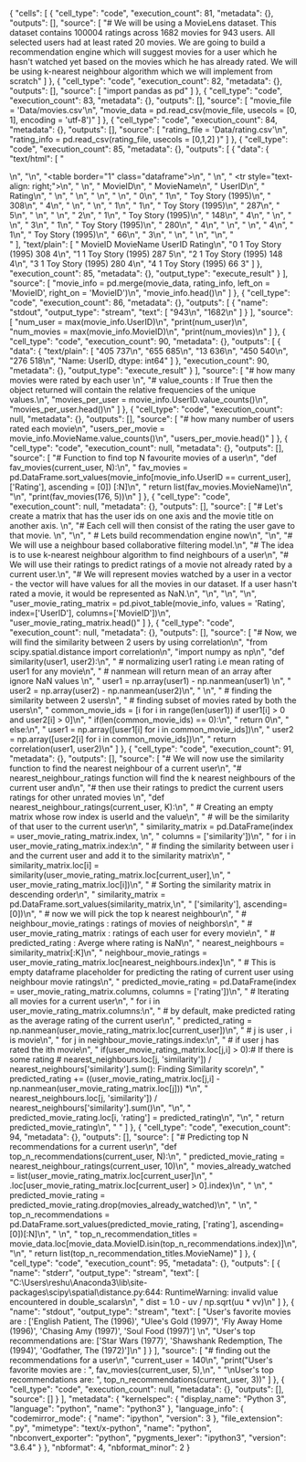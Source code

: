 {
 "cells": [
  {
   "cell_type": "code",
   "execution_count": 81,
   "metadata": {},
   "outputs": [],
   "source": [
    "# We will be using a MovieLens dataset. This dataset contains 100004 ratings across 1682 movies for 943 users. All selected users had at least rated 20 movies. We are going to build a recommendation engine which will suggest movies for a user which he hasn't watched yet based on the movies which he has already rated. We will be using k-nearest neighbour algorithm which we will implement from scratch"
   ]
  },
  {
   "cell_type": "code",
   "execution_count": 82,
   "metadata": {},
   "outputs": [],
   "source": [
    "import pandas as pd"
   ]
  },
  {
   "cell_type": "code",
   "execution_count": 83,
   "metadata": {},
   "outputs": [],
   "source": [
    "movie_file = 'Data/movies.csv'\n",
    "movie_data = pd.read_csv(movie_file, usecols = [0, 1], encoding = 'utf-8')"
   ]
  },
  {
   "cell_type": "code",
   "execution_count": 84,
   "metadata": {},
   "outputs": [],
   "source": [
    "rating_file = 'Data/rating.csv'\n",
    "rating_info = pd.read_csv(rating_file, usecols = [0,1,2] )"
   ]
  },
  {
   "cell_type": "code",
   "execution_count": 85,
   "metadata": {},
   "outputs": [
    {
     "data": {
      "text/html": [
       "<div>\n",
       "<style scoped>\n",
       "    .dataframe tbody tr th:only-of-type {\n",
       "        vertical-align: middle;\n",
       "    }\n",
       "\n",
       "    .dataframe tbody tr th {\n",
       "        vertical-align: top;\n",
       "    }\n",
       "\n",
       "    .dataframe thead th {\n",
       "        text-align: right;\n",
       "    }\n",
       "</style>\n",
       "<table border=\"1\" class=\"dataframe\">\n",
       "  <thead>\n",
       "    <tr style=\"text-align: right;\">\n",
       "      <th></th>\n",
       "      <th>MovieID</th>\n",
       "      <th>MovieName</th>\n",
       "      <th>UserID</th>\n",
       "      <th>Rating</th>\n",
       "    </tr>\n",
       "  </thead>\n",
       "  <tbody>\n",
       "    <tr>\n",
       "      <th>0</th>\n",
       "      <td>1</td>\n",
       "      <td>Toy Story (1995)</td>\n",
       "      <td>308</td>\n",
       "      <td>4</td>\n",
       "    </tr>\n",
       "    <tr>\n",
       "      <th>1</th>\n",
       "      <td>1</td>\n",
       "      <td>Toy Story (1995)</td>\n",
       "      <td>287</td>\n",
       "      <td>5</td>\n",
       "    </tr>\n",
       "    <tr>\n",
       "      <th>2</th>\n",
       "      <td>1</td>\n",
       "      <td>Toy Story (1995)</td>\n",
       "      <td>148</td>\n",
       "      <td>4</td>\n",
       "    </tr>\n",
       "    <tr>\n",
       "      <th>3</th>\n",
       "      <td>1</td>\n",
       "      <td>Toy Story (1995)</td>\n",
       "      <td>280</td>\n",
       "      <td>4</td>\n",
       "    </tr>\n",
       "    <tr>\n",
       "      <th>4</th>\n",
       "      <td>1</td>\n",
       "      <td>Toy Story (1995)</td>\n",
       "      <td>66</td>\n",
       "      <td>3</td>\n",
       "    </tr>\n",
       "  </tbody>\n",
       "</table>\n",
       "</div>"
      ],
      "text/plain": [
       "   MovieID         MovieName  UserID  Rating\n",
       "0        1  Toy Story (1995)     308       4\n",
       "1        1  Toy Story (1995)     287       5\n",
       "2        1  Toy Story (1995)     148       4\n",
       "3        1  Toy Story (1995)     280       4\n",
       "4        1  Toy Story (1995)      66       3"
      ]
     },
     "execution_count": 85,
     "metadata": {},
     "output_type": "execute_result"
    }
   ],
   "source": [
    "movie_info = pd.merge(movie_data, rating_info, left_on = 'MovieID', right_on = 'MovieID')\n",
    "movie_info.head()\n"
   ]
  },
  {
   "cell_type": "code",
   "execution_count": 86,
   "metadata": {},
   "outputs": [
    {
     "name": "stdout",
     "output_type": "stream",
     "text": [
      "943\n",
      "1682\n"
     ]
    }
   ],
   "source": [
    "num_user = max(movie_info.UserID)\n",
    "print(num_user)\n",
    "num_movies = max(movie_info.MovieID)\n",
    "print(num_movies)\n"
   ]
  },
  {
   "cell_type": "code",
   "execution_count": 90,
   "metadata": {},
   "outputs": [
    {
     "data": {
      "text/plain": [
       "405    737\n",
       "655    685\n",
       "13     636\n",
       "450    540\n",
       "276    518\n",
       "Name: UserID, dtype: int64"
      ]
     },
     "execution_count": 90,
     "metadata": {},
     "output_type": "execute_result"
    }
   ],
   "source": [
    "# how many movies were rated by each user \n",
    "# value_counts : If True then the object returned will contain the relative frequencies of the unique values.\n",
    "movies_per_user = movie_info.UserID.value_counts()\n",
    "movies_per_user.head()\n"
   ]
  },
  {
   "cell_type": "code",
   "execution_count": null,
   "metadata": {},
   "outputs": [],
   "source": [
    "# how many number of users rated each movie\n",
    "users_per_movie = movie_info.MovieName.value_counts()\n",
    "users_per_movie.head()"
   ]
  },
  {
   "cell_type": "code",
   "execution_count": null,
   "metadata": {},
   "outputs": [],
   "source": [
    "# Function to find top N favourite movies of a user\n",
    "def fav_movies(current_user, N):\n",
    "    fav_movies = pd.DataFrame.sort_values(movie_info[movie_info.UserID == current_user], ['Rating'], ascending = [0]) [:N]\n",
    "    return list(fav_movies.MovieName)\n",
    "\n",
    "print(fav_movies(176, 5))\n"
   ]
  },
  {
   "cell_type": "code",
   "execution_count": null,
   "metadata": {},
   "outputs": [],
   "source": [
    "# Let's create a matrix that has the user ids on one axis and the movie title on another axis. \n",
    "# Each cell will then consist of the rating the user gave to that movie. \n",
    "\n",
    "                                # Lets build recommendation engine now\n",
    "\n",
    "# We will use a neighbour based collaborative filtering model.\n",
    "# The idea is to use k-nearest neighbour algorithm to find neighbours of a user\n",
    "# We will use their ratings to predict ratings of a movie not already rated by a current user.\n",
    "# We will represent movies watched by a user in a vector - the vector will have values for all the movies in our dataset. If a user hasn't rated a movie, it would be represented as NaN.\n",
    "\n",
    "\n",
    "\n",
    "user_movie_rating_matrix  = pd.pivot_table(movie_info, values = 'Rating', index=['UserID'], columns=['MovieID'])\n",
    "user_movie_rating_matrix.head()"
   ]
  },
  {
   "cell_type": "code",
   "execution_count": null,
   "metadata": {},
   "outputs": [],
   "source": [
    "# Now, we will find the similarity between 2 users by using correlation\n",
    "from scipy.spatial.distance import correlation\n",
    "import numpy as np\n",
    "def similarity(user1, user2):\n",
    "    # normalizing user1 rating i.e mean rating of user1 for any movie\n",
    "    # nanmean will return mean of an array after ignore NaN values \n",
    "    user1 = np.array(user1) - np.nanmean(user1) \n",
    "    user2 = np.array(user2) - np.nanmean(user2)\n",
    "    \n",
    "    # finding the similarity between 2 users\n",
    "    # finding subset of movies rated by both the users\n",
    "    common_movie_ids = [i for i in range(len(user1)) if user1[i] > 0 and user2[i] > 0]\n",
    "    if(len(common_movie_ids) == 0):\n",
    "        return 0\n",
    "    else:\n",
    "        user1 = np.array([user1[i] for i in common_movie_ids])\n",
    "        user2 = np.array([user2[i] for i in common_movie_ids])\n",
    "        return correlation(user1, user2)\n"
   ]
  },
  {
   "cell_type": "code",
   "execution_count": 91,
   "metadata": {},
   "outputs": [],
   "source": [
    "# We will now use the similarity function to find the nearest neighbour of a current user\n",
    "# nearest_neighbour_ratings function will find the k nearest neighbours of the current user and\n",
    "# then use their ratings to predict the current users ratings for other unrated movies \n",
    "def nearest_neighbour_ratings(current_user, K):\n",
    "     # Creating an empty matrix whose row index is userId and the value\n",
    "    # will be the similarity of that user to the current user\n",
    "    similarity_matrix = pd.DataFrame(index = user_movie_rating_matrix.index, \n",
    "                                    columns = ['similarity'])\n",
    "    for i in user_movie_rating_matrix.index:\n",
    "        # finding the similarity between user i and the current user and add it to the similarity matrix\n",
    "        similarity_matrix.loc[i] = similarity(user_movie_rating_matrix.loc[current_user],\n",
    "                                             user_movie_rating_matrix.loc[i])\n",
    "        # Sorting the similarity matrix in descending order\n",
    "    similarity_matrix = pd.DataFrame.sort_values(similarity_matrix,\n",
    "                                                ['similarity'], ascending= [0])\n",
    "    # now we will pick the top k nearest neighbour\n",
    "    # neighbour_movie_ratings : ratings of movies of neighbors\n",
    "    # user_movie_rating_matrix : ratings of each user for every movie\n",
    "    # predicted_rating : Averge where rating is NaN\n",
    "    nearest_neighbours = similarity_matrix[:K]\n",
    "    neighbour_movie_ratings = user_movie_rating_matrix.loc[nearest_neighbours.index]\n",
    "     # This is empty dataframe placeholder for predicting the rating of current user using neighbour movie ratings\n",
    "    predicted_movie_rating = pd.DataFrame(index = user_movie_rating_matrix.columns, columns = ['rating'])\n",
    " # Iterating all movies for a current user\n",
    "    for i in user_movie_rating_matrix.columns:\n",
    "        # by default, make predicted rating as the average rating of the current user\n",
    "        predicted_rating = np.nanmean(user_movie_rating_matrix.loc[current_user])\n",
    "          # j is user , i is movie\n",
    "        for j in neighbour_movie_ratings.index:\n",
    "            # if user j has rated the ith movie\n",
    "            if(user_movie_rating_matrix.loc[j,i] > 0):# If there is some rating  # nearest_neighbours.loc[j, 'similarity']) / nearest_neighbours['similarity'].sum(): Finding Similarity score\n",
    "                predicted_rating += ((user_movie_rating_matrix.loc[j,i] - np.nanmean(user_movie_rating_matrix.loc[j])) *\n",
    "                                                    nearest_neighbours.loc[j, 'similarity']) / nearest_neighbours['similarity'].sum()\n",
    "\n",
    "        predicted_movie_rating.loc[i, 'rating'] = predicted_rating\n",
    "\n",
    "    return predicted_movie_rating\n",
    "    "
   ]
  },
  {
   "cell_type": "code",
   "execution_count": 94,
   "metadata": {},
   "outputs": [],
   "source": [
    "# Predicting top N recommendations for a current user\n",
    "def top_n_recommendations(current_user, N):\n",
    "    predicted_movie_rating = nearest_neighbour_ratings(current_user, 10)\n",
    "    movies_already_watched = list(user_movie_rating_matrix.loc[current_user]\n",
    "                                  .loc[user_movie_rating_matrix.loc[current_user] > 0].index)\n",
    "    \n",
    "    predicted_movie_rating = predicted_movie_rating.drop(movies_already_watched)\n",
    "    \n",
    "    top_n_recommendations = pd.DataFrame.sort_values(predicted_movie_rating, ['rating'], ascending=[0])[:N]\n",
    "    \n",
    "    top_n_recommendation_titles = movie_data.loc[movie_data.MovieID.isin(top_n_recommendations.index)]\n",
    "\n",
    "    return list(top_n_recommendation_titles.MovieName)"
   ]
  },
  {
   "cell_type": "code",
   "execution_count": 95,
   "metadata": {},
   "outputs": [
    {
     "name": "stderr",
     "output_type": "stream",
     "text": [
      "C:\\Users\\reshu\\Anaconda3\\lib\\site-packages\\scipy\\spatial\\distance.py:644: RuntimeWarning: invalid value encountered in double_scalars\n",
      "  dist = 1.0 - uv / np.sqrt(uu * vv)\n"
     ]
    },
    {
     "name": "stdout",
     "output_type": "stream",
     "text": [
      "User's favorite movies are :  ['English Patient, The (1996)', \"Ulee's Gold (1997)\", 'Fly Away Home (1996)', 'Chasing Amy (1997)', 'Soul Food (1997)'] \n",
      "User's top recommendations are:  ['Star Wars (1977)', 'Shawshank Redemption, The (1994)', 'Godfather, The (1972)']\n"
     ]
    }
   ],
   "source": [
    "# finding out the recommendations for a user\n",
    "current_user = 140\n",
    "print(\"User's favorite movies are : \", fav_movies(current_user, 5),\n",
    "      \"\\nUser's top recommendations are: \", top_n_recommendations(current_user, 3))"
   ]
  },
  {
   "cell_type": "code",
   "execution_count": null,
   "metadata": {},
   "outputs": [],
   "source": []
  }
 ],
 "metadata": {
  "kernelspec": {
   "display_name": "Python 3",
   "language": "python",
   "name": "python3"
  },
  "language_info": {
   "codemirror_mode": {
    "name": "ipython",
    "version": 3
   },
   "file_extension": ".py",
   "mimetype": "text/x-python",
   "name": "python",
   "nbconvert_exporter": "python",
   "pygments_lexer": "ipython3",
   "version": "3.6.4"
  }
 },
 "nbformat": 4,
 "nbformat_minor": 2
}
